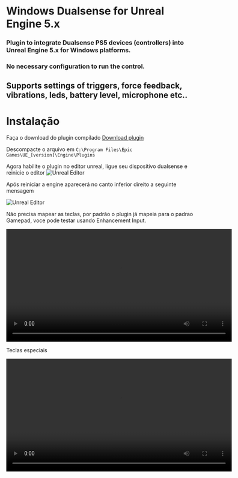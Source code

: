 # Windows Dualsense for Unreal Engine 5.x

### Plugin to integrate Dualsense PS5 devices (controllers) into Unreal Engine 5.x for Windows platforms.

### No necessary configuration to run the control.

## Supports settings of triggers, force feedback, vibrations, leds, battery level, microphone etc..

# Instalação
Faça o download do plugin compilado
[Download plugin](https://github.com/rafaelvaloto/WindowsDualsenseUnreal/blob/master/WindowsDualsense_ds5w.zip)

Descompacte o arquivo em 
```C:\Program Files\Epic Games\UE_[version]\Engine\Plugins```

Agora habilite o plugin no editor unreal, ligue seu dispositivo dualsense e reinicie o editor
![Unreal Editor](https://github.com/rafaelvaloto/WindowsDualsenseUnreal/blob/master/Images/PluginsEngine.png)


Após reiniciar a engine aparecerá no canto inferior direito a seguinte mensagem

![Unreal Editor](https://github.com/rafaelvaloto/WindowsDualsenseUnreal/blob/master/Images/IsConnection.png)

Não precisa mapear as teclas, por padrão o plugin já mapeia para o padrao Gamepad, voce pode testar usando Enhancement Input.

<video controls width="600" preload="auto">
  <source src="blob:https://1drv.ms/v/s!AnZ76IcB1AdshghrsNCVdLXU0741" type="video/mp4">
  Seu navegador não suporta a reprodução de vídeos.
</video>

Teclas especiais

<video controls width="600" preload="auto">
  <source src="blob:https://1drv.ms/v/s!AnZ76IcB1Adshgr3swo1wx52TKkp">
  Your browser doesn't support video.
</video>
